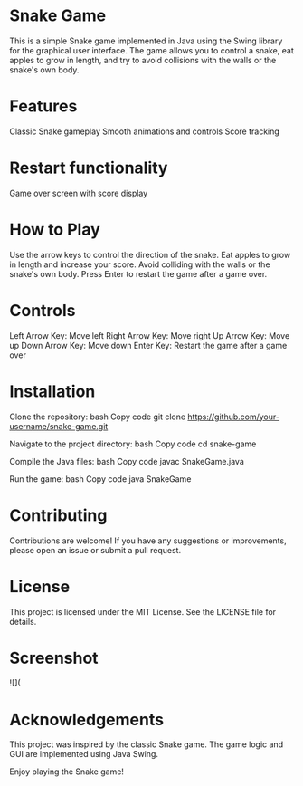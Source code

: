 # Snake Game
This is a simple Snake game implemented in Java using the Swing library for the graphical user interface. The game allows you to control a snake, eat apples to grow in length, and try to avoid collisions with the walls or the snake's own body.

# Features
Classic Snake gameplay
Smooth animations and controls
Score tracking

# Restart functionality
Game over screen with score display

# How to Play
Use the arrow keys to control the direction of the snake.
Eat apples to grow in length and increase your score.
Avoid colliding with the walls or the snake's own body.
Press Enter to restart the game after a game over.

# Controls
Left Arrow Key: Move left
Right Arrow Key: Move right
Up Arrow Key: Move up
Down Arrow Key: Move down
Enter Key: Restart the game after a game over

# Installation
Clone the repository:
bash
Copy code
git clone https://github.com/your-username/snake-game.git

Navigate to the project directory:
bash
Copy code
cd snake-game

Compile the Java files:
bash
Copy code
javac SnakeGame.java

Run the game:
bash
Copy code
java SnakeGame

# Contributing
Contributions are welcome! If you have any suggestions or improvements, please open an issue or submit a pull request.

# License
This project is licensed under the MIT License. See the LICENSE file for details.

# Screenshot
![](

# Acknowledgements
This project was inspired by the classic Snake game.
The game logic and GUI are implemented using Java Swing.


Enjoy playing the Snake game!
